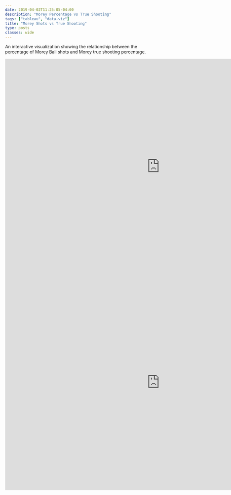 ```yaml
---
date: 2019-04-02T11:25:05-04:00
description: "Morey Percentage vs True Shooting"
tags: ["tableau", "data-viz"]
title: "Morey Shots vs True Shooting"
type: posts
classes: wide
---
```


An interactive visualization showing the relationship between the percentage of Morey Ball shots and Morey true shooting percentage.  



<iframe seamless frameborder="0" src="https://public.tableau.com/views/MoreyBall/MoreyStats?:embed=y&:display_count=yes&:showVizHome=no" width = '1000' height = '700' scrolling='yes' ></iframe>    



<iframe seamless frameborder="0" src="https://public.tableau.com/views/Bruce_Bowen/3-PointandFT?:embed=y&:display_count=yes&:showVizHome=no" width = '1000' height = '700' scrolling='yes' ></iframe> 
